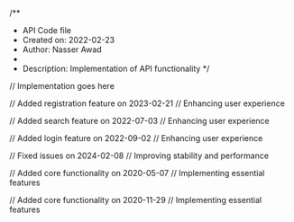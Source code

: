 /**
 * API Code file
 * Created on: 2022-02-23
 * Author: Nasser Awad
 *
 * Description: Implementation of API functionality
 */
 
// Implementation goes here


// Added registration feature on 2023-02-21
// Enhancing user experience

// Added search feature on 2022-07-03
// Enhancing user experience

// Added login feature on 2022-09-02
// Enhancing user experience

// Fixed issues on 2024-02-08
// Improving stability and performance

// Added core functionality on 2020-05-07
// Implementing essential features

// Added core functionality on 2020-11-29
// Implementing essential features
